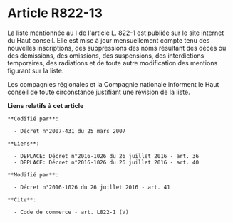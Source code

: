 # Article R822-13

La liste mentionnée au I de l'article L. 822-1 est publiée sur le site internet du Haut conseil. Elle est mise à jour
mensuellement compte tenu des nouvelles inscriptions, des suppressions des noms résultant des décès ou des démissions, des
omissions, des suspensions, des interdictions temporaires, des radiations et de toute autre modification des mentions
figurant sur la liste. 

Les compagnies régionales et la Compagnie nationale informent le Haut conseil de toute circonstance justifiant une révision
de la liste.

**Liens relatifs à cet article**

	**Codifié par**:

	  - Décret n°2007-431 du 25 mars 2007

	**Liens**:

	  - DEPLACE: Décret n°2016-1026 du 26 juillet 2016 - art. 36
	  - DEPLACE: Décret n°2016-1026 du 26 juillet 2016 - art. 40

	**Modifié par**:

	  - Décret n°2016-1026 du 26 juillet 2016 - art. 41

	**Cite**:

	  - Code de commerce - art. L822-1 (V)
